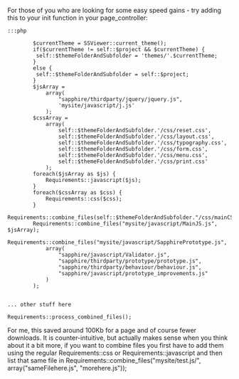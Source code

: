 For those of you who are looking for some easy speed gains - try adding this to your init function in your
page_controller: 

	:::php
	
			$currentTheme = SSViewer::current_theme();
			if($currentTheme != self::$project && $currentTheme) {
			 self::$themeFolderAndSubfolder = 'themes/'.$currentTheme;
			}
			else {
			 self::$themeFolderAndSubfolder = self::$project;
			}
			$jsArray =
				array(
					"sapphire/thirdparty/jquery/jquery.js",
					'mysite/javascript/j.js'
				);
			$cssArray =
				array(
					self::$themeFolderAndSubfolder.'/css/reset.css',
					self::$themeFolderAndSubfolder.'/css/layout.css',
					self::$themeFolderAndSubfolder.'/css/typography.css',
					self::$themeFolderAndSubfolder.'/css/form.css',
					self::$themeFolderAndSubfolder.'/css/menu.css',
					self::$themeFolderAndSubfolder.'/css/print.css'
				);
			foreach($jsArray as $js) {
				Requirements::javascript($js);
			}
			foreach($cssArray as $css) {
				Requirements::css($css);
			}
			Requirements::combine_files(self::$themeFolderAndSubfolder."/css/mainCSS.css",$cssArray);
			Requirements::combine_files("mysite/javascript/MainJS.js", $jsArray);
			Requirements::combine_files("mysite/javascript/SapphirePrototype.js",
				array(
					"sapphire/javascript/Validator.js",
					"sapphire/thirdparty/prototype/prototype.js",
					"sapphire/thirdparty/behaviour/behaviour.js",
					"sapphire/javascript/prototype_improvements.js"
				)
			);
	
	
	... other stuff here
	
	Requirements::process_combined_files();
	



For me, this saved around 100Kb for a page and of course fewer downloads.  It is counter-intuitive, but actually makes
sense when you think about it a bit more, if you want to combine files you first have to add them using the regular
Requirements::css or Requirements::javascript and then list that same file in
Requirements::combine_files("mysite/test.js/", array("sameFilehere.js", "morehere.js")); 



